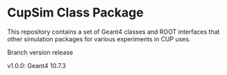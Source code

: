 CupSim Class Package
====================
This repository contains a set of Geant4 classes and ROOT interfaces that other simulation packages for various experiments in CUP uses.

Branch version release

v1.0.0: Geant4 10.7.3
